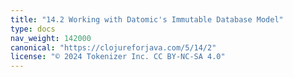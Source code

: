 ```yaml
---
title: "14.2 Working with Datomic's Immutable Database Model"
type: docs
nav_weight: 142000
canonical: "https://clojureforjava.com/5/14/2"
license: "© 2024 Tokenizer Inc. CC BY-NC-SA 4.0"
---
```

